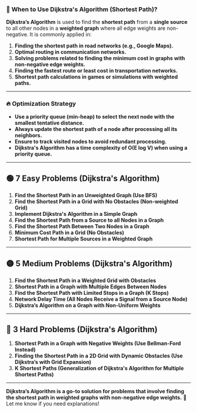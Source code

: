 ### 📌 **When to Use Dijkstra's Algorithm (Shortest Path)?**  
**Dijkstra’s Algorithm** is used to find the **shortest path** from a **single source** to all other nodes in a **weighted graph** where all edge weights are non-negative. It is commonly applied in:

1. **Finding the shortest path in road networks (e.g., Google Maps).**
2. **Optimal routing in communication networks.**
3. **Solving problems related to finding the minimum cost in graphs with non-negative edge weights.**
4. **Finding the fastest route or least cost in transportation networks.**
5. **Shortest path calculations in games or simulations with weighted paths.**

---

### 🔥 **Optimization Strategy**  
- **Use a priority queue (min-heap) to select the next node with the smallest tentative distance.**
- **Always update the shortest path of a node after processing all its neighbors.**
- **Ensure to track visited nodes to avoid redundant processing.**
- **Dijkstra's Algorithm has a time complexity of O(E log V) when using a priority queue.**

---

## 🟢 **7 Easy Problems (Dijkstra's Algorithm)**
1. **Find the Shortest Path in an Unweighted Graph (Use BFS)**
2. **Find the Shortest Path in a Grid with No Obstacles (Non-weighted Grid)**
3. **Implement Dijkstra's Algorithm in a Simple Graph**
4. **Find the Shortest Path from a Source to all Nodes in a Graph**
5. **Find the Shortest Path Between Two Nodes in a Graph**
6. **Minimum Cost Path in a Grid (No Obstacles)**
7. **Shortest Path for Multiple Sources in a Weighted Graph**

---

## 🟡 **5 Medium Problems (Dijkstra's Algorithm)**
1. **Find the Shortest Path in a Weighted Grid with Obstacles**
2. **Shortest Path in a Graph with Multiple Edges Between Nodes**
3. **Find the Shortest Path with Limited Stops in a Graph (K Stops)**
4. **Network Delay Time (All Nodes Receive a Signal from a Source Node)**
5. **Dijkstra’s Algorithm on a Graph with Non-Uniform Weights**

---

## 🔴 **3 Hard Problems (Dijkstra's Algorithm)**
1. **Shortest Path in a Graph with Negative Weights (Use Bellman-Ford Instead)**
2. **Finding the Shortest Path in a 2D Grid with Dynamic Obstacles (Use Dijkstra’s with Grid Expansion)**
3. **K Shortest Paths (Generalization of Dijkstra's Algorithm for Multiple Shortest Paths)**

---

**Dijkstra’s Algorithm is a go-to solution for problems that involve finding the shortest path in weighted graphs with non-negative edge weights.** 🚀 Let me know if you need explanations!